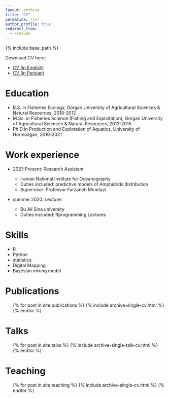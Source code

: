 ```yaml
---
layout: archive
title: "CV"
permalink: /cv/
author_profile: true
redirect_from:
  - /resume
---
```


{% include base_path %}

Download CV here:
+ [CV (in English)](http://salahim.github.io/files/Salahi_CV_en.pdf)
+ [CV (in Persian)](http://salahim.github.io/files/Salahi_CV_fa.pdf)

Education
======
* B.S. in Fisheries Ecology, Gorgan University of Agricultural Sciences & Natural Resources, 2018-2012
* M.Sc. in Fisheries Science (Fishing and Exploitation), Gorgan University of Agricultural Sciences & Natural Resources, 2013-2015
* Ph.D in Production and Explotation of Aquatics, University of Hormozgan, 2016-2021

Work experience
======
* 2021-Present: Research Assistant
  * Iranian National Institute for Oceanography
  * Duties included: predictive models of Amphidods distribution
  * Supervisor: Professor Farzaneh Momtazi

* summer 2020: Lecturer
  * Bu Ali Sina university
  * Duties included: Rprogramming Lectures
  
Skills
======
* R
* Python
* statistics
* Digital Mapping
* Bayesian mixing model

Publications
======
  <ul>{% for post in site.publications %}
    {% include archive-single-cv.html %}
  {% endfor %}</ul>
  
Talks
======
  <ul>{% for post in site.talks %}
    {% include archive-single-talk-cv.html %}
  {% endfor %}</ul>
  
Teaching
======
  <ul>{% for post in site.teaching %}
    {% include archive-single-cv.html %}
  {% endfor %}</ul>
